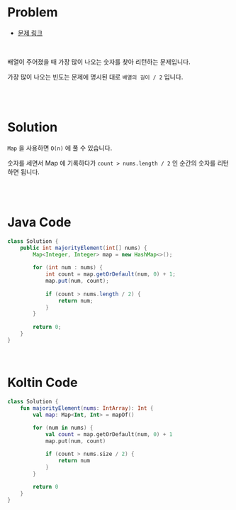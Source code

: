 # Problem

- [문제 링크](https://leetcode.com/problems/majority-element/)

<br>

배열이 주어졌을 때 가장 많이 나오는 숫자를 찾아 리턴하는 문제입니다.

가장 많이 나오는 빈도는 문제에 명시된 대로 `배열의 길이 / 2` 입니다.

<br><br>

# Solution

`Map` 을 사용하면 `O(n)` 에 풀 수 있습니다.

숫자를 세면서 Map 에 기록하다가 `count > nums.length / 2` 인 순간의 숫자를 리턴하면 됩니다.

<br><br>

# Java Code

```java
class Solution {
    public int majorityElement(int[] nums) {
        Map<Integer, Integer> map = new HashMap<>();
        
        for (int num : nums) {
            int count = map.getOrDefault(num, 0) + 1;
            map.put(num, count);
            
            if (count > nums.length / 2) {
                return num;
            }
        }
        
        return 0;
    }
}
```

<br>

# Koltin Code

```kotlin
class Solution {
    fun majorityElement(nums: IntArray): Int {
        val map: Map<Int, Int> = mapOf()
        
        for (num in nums) {
            val count = map.getOrDefault(num, 0) + 1
            map.put(num, count)

            if (count > nums.size / 2) {
                return num
            }
        }
        
        return 0
    }
}
```
